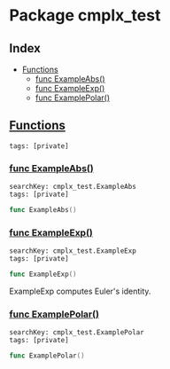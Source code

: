 # Package cmplx_test

## Index

* [Functions](#func)
    * [func ExampleAbs()](#ExampleAbs)
    * [func ExampleExp()](#ExampleExp)
    * [func ExamplePolar()](#ExamplePolar)


## <a id="func" href="#func">Functions</a>

```
tags: [private]
```

### <a id="ExampleAbs" href="#ExampleAbs">func ExampleAbs()</a>

```
searchKey: cmplx_test.ExampleAbs
tags: [private]
```

```Go
func ExampleAbs()
```

### <a id="ExampleExp" href="#ExampleExp">func ExampleExp()</a>

```
searchKey: cmplx_test.ExampleExp
tags: [private]
```

```Go
func ExampleExp()
```

ExampleExp computes Euler's identity. 

### <a id="ExamplePolar" href="#ExamplePolar">func ExamplePolar()</a>

```
searchKey: cmplx_test.ExamplePolar
tags: [private]
```

```Go
func ExamplePolar()
```

